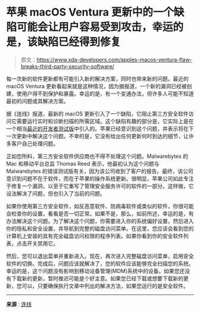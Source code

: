 # 苹果 macOS Ventura 更新中的一个缺陷可能会让用户容易受到攻击，幸运的是，该缺陷已经得到修复

> 原文：<https://www.xda-developers.com/apples-macos-ventura-flaw-breaks-third-party-security-software/>

每一次新的软件更新都有可能引入新的解决方案，同时也带来新的问题。最近的 macOS Ventura 更新看起来就是这种情况，因为据报道，一个新的漏洞已经被创建，使用户得不到保护和暴露。幸运的是，有一个变通办法，但许多人可能不知道最初的问题或其解决方案。

据《连线》报道，最新的 macOS 更新引入了一个缺陷，它阻止第三方安全软件访问它需要运行实时和诊断扫描的所需区域。这个缺陷有趣的部分是，它实际上是在一个相当[最近的开发者测试版](https://www.macrumors.com/2022/10/11/apple-seeds-macos-13-ventura-beta-11/)中引入的。苹果已经意识到这个问题，并表示将在下一次更新中解决这个问题。不幸的是，它没有给出任何更新何时到达的细节，让许多客户自己处理问题。

正如您所料，第三方安全软件供应商也不得不处理这个问题。Malwarebytes 的 Mac 和移动平台总监 Thomas Reed 表示，他最初认为这个问题与 Malwarebytes 的错误测试版有关，因为该公司收到了客户的报告。最终，该公司意识到问题不在于软件，而在于苹果的操作系统更新。很明显，苹果公司如此专注于修复一个漏洞，以至于它重写了管理安全服务许可的软件的一部分。这样做，它设法解决了问题，但也引入了当前的问题。

如果你使用第三方安全软件，如反恶意软件、防病毒软件或类似的软件，你很可能会检查你的设置，看看是否一切正常。如果不是，那么，如前所述，幸运的是，有办法解决这个问题。为了解决这个问题，你需要进入你的系统偏好设置，然后进入你的隐私和安全设置，并导航到完整的磁盘访问菜单。在这里，您应该会看到您的计算机上安装的具有完全磁盘访问权限的程序列表。如果你看到你的安全软件列表，点击开关禁用它。

然后，您可以退出菜单并重新进入。现在，再次进入完整磁盘访问菜单，启用安全软件的切换。完成后，问题应该就解决了，您的软件应该能够完全扫描您的系统。幸运的是，这个问题没有影响到移动设备管理(MDM)系统中的设备。如果您还没有下载新的更新，暂时推迟可能是个好主意。如果您已经下载或想要下载新的更新，您可以，只要确保执行文章中列出的解决方法，如果您运行的是安全软件。

* * *

**来源** : [连线](https://www.wired.com/story/apple-macos-ventura-bug-security-tools/)